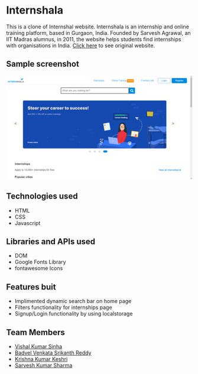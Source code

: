 # Internshala

This is a clone of Internshal website. Internshala is an internship and online training platform, based in Gurgaon, India. Founded by Sarvesh Agrawal, an IIT Madras alumnus, in 2011, the website helps students find internships with organisations in India. [Click here](https://internshala.com/) to see original website.

## Sample screenshot

![Sample screenshot](/src/public/images/screenshot.png "Home page screenshot")

## Technologies used

- HTML
- CSS
- Javascript

## Libraries and APIs used

- DOM
- Google Fonts Library
- fontawesome Icons

## Features buit

- Implimented dynamic search bar on home page
- Filters functionality for internships page
- Signup/Login functionality by using localstorage

## Team Members

- [Vishal Kumar Sinha](https://github.com/Vishal062)
- [Badvel Venkata Srikanth Reddy](https://github.com/SrikanthReddyBV)
- [Krishna Kumar Keshri](https://github.com/KrishnaKumarKeshri96)
- [Sarvesh Kumar Sharma](https://github.com/SARVESHSHARMA-SKS)
